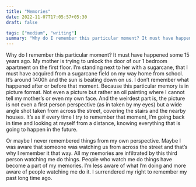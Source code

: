 ```yaml
---
title: "Memories"
date: 2022-11-07T17:05:57+05:30
draft: false

tags: ["medium", "writing"]
summary: "Why do I remember this particular moment? It must have happened some 15 years ago."
---
```


Why do I remember this particular moment? It must have happened some 15 years ago. My mother is trying to unlock the door of our 1 bedroom apartment on the first floor. I’m standing next to her with a sugarcane, that I must have acquired from a sugarcane field on my way home from school. It’s around 1400h and the sun is beating down on us. I don’t remember what happened after or before that moment. Because this particular memory is in picture format. Not even a picture but rather an oil painting where I cannot tell my mother’s or even my own face. And the weirdest part is, the picture is not even a first person perspective (as in taken by my eyes) but a wide angle shot taken from across the street, covering the stairs and the nearby houses. It’s as if every time I try to remember that moment, I’m going back in time and looking at myself from a distance, knowing everything that is going to happen in the future.

Or maybe I never remembered things from my own perspective. Maybe I was aware that someone was watching us from across the street and that’s why I remember it that way. All my memories are infiltrated by this third person watching me do things. People who watch me do things have become a part of my memories. I’m less aware of what I’m doing and more aware of people watching me do it. I surrendered my right to remember my past long time ago.
